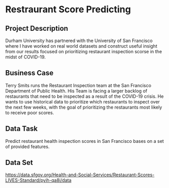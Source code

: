 # Restraurant Score Predicting

## Project Description
Durham University has partnered with the University of San Francisco where I have worked on real world datasets and construct useful insight from our results focused on prioritizing restaurant inspection scorse in the midst of COVID-19.

## Business Case
Terry Smits runs the Restaurant Inspection team at the San Francisco Department of Public Health. His Team is facing a larger backlog of restaurants that need to be inspected as a result of the COVID-19 crisis. He wants to use historical data to prioritize which restaurants to inspect over the next few weeks, with the goal of prioritizing the restaurants most likely to receive poor scores.

## Data Task
Predict restaurant health inspection scores in San Francisco bases on a set of provided features.

## Data Set
https://data.sfgov.org/Health-and-Social-Services/Restaurant-Scores-LIVES-Standard/pyih-qa8i/data

